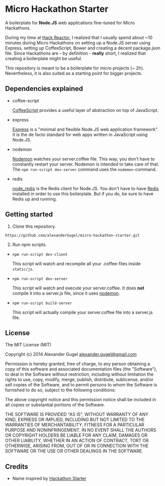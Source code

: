 Micro Hackathon Starter
=======================

A boilerplate for **Node.JS** web applications fine-tuned for Micro Hackathons.

During my time at [Hack Reactor](http://www.hackreactor.com/), I realized that I usually spend about ~10 minutes during Micro Hackathons on setting up a Node.JS server using Express, setting up CoffeeScript, Bower and creating a decent package.json file. Since Hackathons are - by definition - **really** short, I realized that creating a boilerplate might be useful.

This repository is meant to be a boilerplate for micro projects (~ 2h). Nevertheless, it is also suited as a starting point for bigger projects.

Dependencies explained
----------------------

* coffee-script

  [CoffeeScript](http://coffeescript.org/) provides a useful layer of abstraction on top of JavaScript.

* express

  [Express](http://expressjs.com/) is a "minimal and flexible Node.JS web application framework". It is the de facto standard for web apps written in JavaScript using Node.JS.

* nodemon

  [Nodemon](http://nodemon.io/) watches your server.coffee file. This way, you don't have to constantly restart your server. Nodemon is intended to take care of that. The `npm run-script dev-server` command uses the `nodemon`-command.

* redis

  [node_redis](https://github.com/mranney/node_redis) is the Redis client for Node.JS. You don't have to have [Redis](http://redis.io/) installed in order to use this boilerplate. But if you do, be sure to have Redis up and running.

Getting started
---------------

1. Clone this repository.

  `https://github.com/alexanderGugel/micro-hackathon-starter.git`

2. Run npm scripts.

  * `npm run-script dev-client`

    This script will watch and recompile all your .coffee-files inside `static/js`.

  * `npm run-script dev-server`

    This script will watch and execute your server.coffee. It does **not** compile it into a server.js file, since it uses [nodemon](http://nodemon.io/).

* `npm run-script build-server`

    This script will actually compile your server.coffee file into a server.js file.

License
-------

The MIT License (MIT)

Copyright (c) 2014 Alexander Gugel <alexander.gugel@gmail.com>

Permission is hereby granted, free of charge, to any person obtaining a copy
of this software and associated documentation files (the "Software"), to deal
in the Software without restriction, including without limitation the rights
to use, copy, modify, merge, publish, distribute, sublicense, and/or sell
copies of the Software, and to permit persons to whom the Software is
furnished to do so, subject to the following conditions:

The above copyright notice and this permission notice shall be included in
all copies or substantial portions of the Software.

THE SOFTWARE IS PROVIDED "AS IS", WITHOUT WARRANTY OF ANY KIND, EXPRESS OR
IMPLIED, INCLUDING BUT NOT LIMITED TO THE WARRANTIES OF MERCHANTABILITY,
FITNESS FOR A PARTICULAR PURPOSE AND NONINFRINGEMENT. IN NO EVENT SHALL THE
AUTHORS OR COPYRIGHT HOLDERS BE LIABLE FOR ANY CLAIM, DAMAGES OR OTHER
LIABILITY, WHETHER IN AN ACTION OF CONTRACT, TORT OR OTHERWISE, ARISING FROM,
OUT OF OR IN CONNECTION WITH THE SOFTWARE OR THE USE OR OTHER DEALINGS IN
THE SOFTWARE.

Credits
-------
* Name inspired by [Hackathon Starter](https://github.com/sahat/hackathon-starter)
